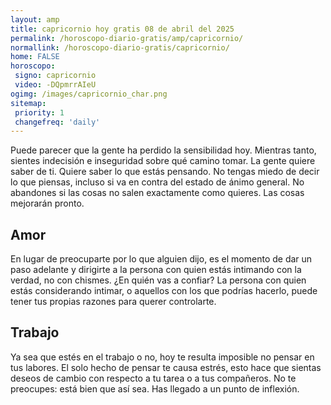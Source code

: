 ```yaml
---
layout: amp
title: capricornio hoy gratis 08 de abril del 2025 
permalink: /horoscopo-diario-gratis/amp/capricornio/
normallink: /horoscopo-diario-gratis/capricornio/
home: FALSE
horoscopo:
 signo: capricornio
 video: -DQpmrrAIeU
ogimg: /images/capricornio_char.png
sitemap:
 priority: 1
 changefreq: 'daily'
---
```



Puede parecer que la gente ha perdido la sensibilidad hoy. Mientras tanto, sientes indecisión e inseguridad sobre qué camino tomar. La gente quiere saber de ti. Quiere saber lo que estás pensando. No tengas miedo de decir lo que piensas, incluso si va en contra del estado de ánimo general. No abandones si las cosas no salen exactamente como quieres. Las cosas mejorarán pronto.

## Amor

En lugar de preocuparte por lo que alguien dijo, es el momento de dar un paso adelante y dirigirte a la persona con quien estás intimando con la verdad, no con chismes. ¿En quién vas a confiar? La persona con quien estás considerando intimar, o aquellos con los que podrías hacerlo, puede tener tus propias razones para querer controlarte.

## Trabajo

Ya sea que estés en el trabajo o no, hoy te resulta imposible no pensar en tus labores. El solo hecho de pensar te causa estrés, esto hace que sientas deseos de cambio con respecto a tu tarea o a tus compañeros. No te preocupes: está bien que así sea. Has llegado a un punto de inflexión.